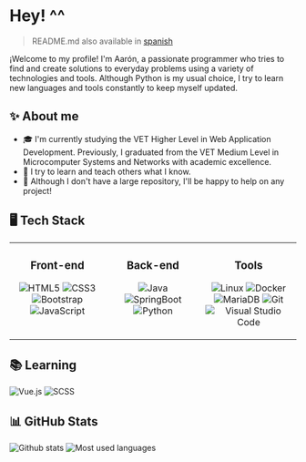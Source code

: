 # Hey! ^^

> README.md also available in [spanish](README-es.md)

¡Welcome to my profile! I'm Aarón, a passionate programmer who tries to find and create solutions to everyday problems using a variety of technologies and tools. Although Python is my usual choice, I try to learn new languages and tools constantly to keep myself updated.

## ✨ About me

- 🎓 I'm currently studying the VET Higher Level in Web Application Development. Previously, I graduated from the VET Medium Level in Microcomputer Systems and Networks with academic excellence.
- 🌱 I try to learn and teach others what I know.
- 💼 Although I don't have a large repository, I'll be happy to help on any project!

## 🖥️ Tech Stack

<table>
<tr>
<td valign="top" width="33%">

<div align="center">

### Front-end

![HTML5](https://img.shields.io/badge/html-%23E34F26.svg?style=for-the-badge&logo=html5&logoColor=white)
![CSS3](https://img.shields.io/badge/css-%231572B6.svg?style=for-the-badge&logo=css3&logoColor=white)
![Bootstrap](https://img.shields.io/badge/bootstrap-%237952B3.svg?style=for-the-badge&logo=bootstrap&logoColor=white)
![JavaScript](https://img.shields.io/badge/javascript-%23323330.svg?style=for-the-badge&logo=javascript&logoColor=%23F7DF1E)
</div>

</td>
<td valign="top" width="33%">

<div align="center">

### Back-end

![Java](https://img.shields.io/badge/java-%23F89917.svg?style=for-the-badge&logo=openjdk&logoColor=%23323330)
![SpringBoot](https://img.shields.io/badge/SpringBoot-%236CB33E.svg?style=for-the-badge&logo=springboot&logoColor=white)
![Python](https://img.shields.io/badge/python-%233776AB?style=for-the-badge&logo=python&logoColor=white)
</div>

</td>
<td valign="top" width="33%">

<div align="center">

### Tools

![Linux](https://img.shields.io/badge/Linux-%230094FF.svg?style=for-the-badge&logo=linux&logoColor=white)
![Docker](https://img.shields.io/badge/docker-%231D63ED.svg?style=for-the-badge&logo=docker&logoColor=white)
![MariaDB](https://img.shields.io/badge/MariaDB-%23003545?style=for-the-badge&logo=mariadb&logoColor=white)
![Git](https://img.shields.io/badge/git-%23F05033.svg?style=for-the-badge&logo=git&logoColor=white)
![Visual Studio Code](https://img.shields.io/badge/Visual_Studio_Code-%230098FF.svg?style=for-the-badge&logo=vscode&logoColor=white)
</div>

</td>
</tr>
</table>

## 📚 Learning

![Vue.js](https://img.shields.io/badge/vuejs-%2335495e.svg?style=for-the-badge&logo=vuedotjs&logoColor=%234FC08D)
![SCSS](https://img.shields.io/badge/SCSS-%23CF649A.svg?style=for-the-badge&logo=sass&logoColor=white)

## 📊 GitHub Stats

![Github stats](https://github-readme-stats.vercel.app/api?username=rexwithluv&theme=dark&hide_border=true&include_all_commits=true&count_private=false)
![Most used languages](https://github-readme-stats.vercel.app/api/top-langs/?username=rexwithluv&theme=dark&hide_border=true&include_all_commits=true&count_private=false&layout=compact)
